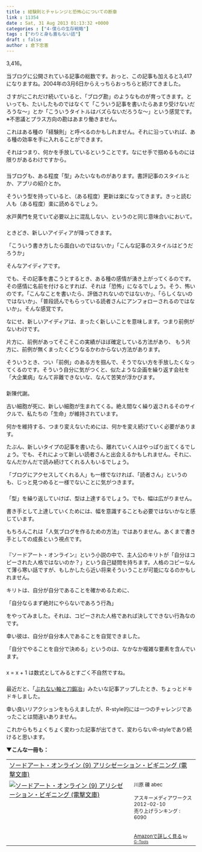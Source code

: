```yaml
---
title : 経験則とチャレンジと恐怖心についての断章
link : 11354
date : Sat, 31 Aug 2013 01:13:32 +0000
categories : ["4-僕らの生存戦略"]
tags : ["わりと身も蓋もない話"]
draft : false
author : 倉下忠憲
---
```


3,416。

当ブログに公開されている記事の総数です。おっと、この記事も加えると3,417になりますね。2004年の3月6日からえっちらおっちらと続けてきました。

さすがにこれだけ続いていると、「ブログ勘」のようなものが育ってきます。といっても、たいしたものではなくて「こういう記事を書いたらあまり受けないだろうな〜」とか「こういうタイトルはバズらないだろうな〜」という感覚です。
※不思議とプラス方向の勘はあまり働きません。

これはある種の「経験則」と呼べるのかもしれません。それに沿っていれば、ある種の効率を手に入れることができます。

それはつまり、何かを手放しているということです。なにせ手で掴めるものには限りがあるわけですから。

<H3></H3>当ブログも、ある程度「型」みたいなものがあります。書評記事のスタイルとか、アプリの紹介とか。

そういう型を持っていると、（ある程度）更新は楽になってきます。きっと読む人も（ある程度）楽に読めるでしょう。

水戸黄門を見ていて必要以上に混乱しない、というのと同じ意味合いにおいて。

<H3></H3>ときどき、新しいアイディアが降ってきます。

「こういう書き方したら面白いのではないか」「こんな記事のスタイルはどうだろうか」

そんなアイディアです。

でも、その記事を書こうとするとき、ある種の感情が湧き上がってくるのです。その感情に名前を付けるとすれば、それは「恐怖」になるでしょう。そう、怖いのです。「こんなことを書いたら、評価されないのではないか」、「らしくないのではないか」、「普段読んでもらっている読者さんにアンフォローされるのではないか」。そんな感覚です。

なにせ、新しいアイディアは、まったく新しいことを意味します。つまり前例がないわけです。

片方に、前例があってそこそこの実績がほぼ確定している方法があり、
もう片方に、前例が無くまったくどうなるかわからない方法があります。

そういうとき、つい「前例」のある方を掴んで、そうでない方を手放したくなってくるのです。そういう自分に気がつくと、似たような企画を繰り返す会社を「大企業病」なんて非難できないな、なんて苦笑が浮かびます。

<H3></H3>新陳代謝。

古い細胞が死に、新しい細胞が生まれてくる。絶え間なく繰り返されるそのサイクルで、私たちの「生命」が維持されています。

何かを維持する、つまり変えないためには、何かを変え続けていく必要があります。

たぶん、新しいタイプの記事を書いたら、離れていく人はやっぱり出てくるでしょう。でも、それによって新しい読者さんと出会えるかもしれません。それに、なんだかんだで読み続けてくれる人もいるでしょう。

「ブログにアクセスしてくれる人」も一様でなければ、「読者さん」というのも、じっと見つめると一様でないことに気がつきます。

<H3></H3>「型」を繰り返していけば、型は上達するでしょう。でも、幅は広がりません。

書き手として上達していくためには、幅を意識することも必要ではないかなと感じています。

もちろんこれは「人気ブログを作るための方法」ではありません。あくまで書き手としての成長という視点です。

<H3></H3>『ソードアート・オンライン』という小説の中で、主人公のキリトが「自分はコピーされた人格ではないのか？」という自己疑問を持ちます。人格のコピーなんて薄ら寒い話ですが、もしかしたら近い将来そういうことが可能になるのかもしれません。

キリトは、自分が自分であることを確かめるために、

「自分ならまず絶対にやらないであろう行為」

をやってみました。それは、コピーされた人格であれば決してできない行為なのです。

幸い彼は、自分が自分本人であることを自覚できました。

「自分でやることを自分で決める」というのは、なかなか複雑な要素を含んでいます。

<H3></H3>

x = x + 1 は数式としてみるとすごく不自然ですね。

<H3></H3>最近だと、「<a href="https://rashita.net/blog/?p=11015" target="_blank">ぶれない軸と刀鍛冶</a>」みたいな記事アップしたとき、ちょっとドキドキしました。

幸い良いリアクションをもらえましたが、R-style的には一つのチャレンジであったことは間違いありません。

これからもちょくちょく変わった記事が出てきて、変わらないR-styleであり続けると思います。

<strong>▼こんな一冊も：</strong>
<table  border="0" cellpadding="5"><tr><td colspan="2"><a href="http://www.amazon.co.jp/%E3%82%BD%E3%83%BC%E3%83%89%E3%82%A2%E3%83%BC%E3%83%88%E3%83%BB%E3%82%AA%E3%83%B3%E3%83%A9%E3%82%A4%E3%83%B3-9-%E3%82%A2%E3%83%AA%E3%82%B7%E3%82%BC%E3%83%BC%E3%82%B7%E3%83%A7%E3%83%B3%E3%83%BB%E3%83%93%E3%82%AE%E3%83%8B%E3%83%B3%E3%82%B0-%E9%9B%BB%E6%92%83%E6%96%87%E5%BA%AB-%E5%B7%9D%E5%8E%9F/dp/4048862715%3FSubscriptionId%3D15SMZCTB9V8NGR2TW082%26tag%3Drashita1000-22%26linkCode%3Dxm2%26camp%3D2025%26creative%3D165953%26creativeASIN%3D4048862715" target="_top">ソードアート・オンライン (9) アリシゼーション・ビギニング (電撃文庫)</a><img src="http://www.assoc-amazon.jp/e/ir?t=rashita1000-22&l=ur2&o=9" width="1" height="1" style="border: none;" alt="" /></td></tr><tr><td valign="top"><a href="http://www.amazon.co.jp/%E3%82%BD%E3%83%BC%E3%83%89%E3%82%A2%E3%83%BC%E3%83%88%E3%83%BB%E3%82%AA%E3%83%B3%E3%83%A9%E3%82%A4%E3%83%B3-9-%E3%82%A2%E3%83%AA%E3%82%B7%E3%82%BC%E3%83%BC%E3%82%B7%E3%83%A7%E3%83%B3%E3%83%BB%E3%83%93%E3%82%AE%E3%83%8B%E3%83%B3%E3%82%B0-%E9%9B%BB%E6%92%83%E6%96%87%E5%BA%AB-%E5%B7%9D%E5%8E%9F/dp/4048862715%3FSubscriptionId%3D15SMZCTB9V8NGR2TW082%26tag%3Drashita1000-22%26linkCode%3Dxm2%26camp%3D2025%26creative%3D165953%26creativeASIN%3D4048862715" target="_top"><img src="http://ecx.images-amazon.com/images/I/513ukzYVsoL._SL160_.jpg" border="0" alt="ソードアート・オンライン (9) アリシゼーション・ビギニング (電撃文庫)" /></a></td><td valign="top"><font size="-1">川原 礫 abec <br /><br />アスキーメディアワークス  2012-02-10<br />売り上げランキング : 6090<br /><br /><br /><a href="http://www.amazon.co.jp/%E3%82%BD%E3%83%BC%E3%83%89%E3%82%A2%E3%83%BC%E3%83%88%E3%83%BB%E3%82%AA%E3%83%B3%E3%83%A9%E3%82%A4%E3%83%B3-9-%E3%82%A2%E3%83%AA%E3%82%B7%E3%82%BC%E3%83%BC%E3%82%B7%E3%83%A7%E3%83%B3%E3%83%BB%E3%83%93%E3%82%AE%E3%83%8B%E3%83%B3%E3%82%B0-%E9%9B%BB%E6%92%83%E6%96%87%E5%BA%AB-%E5%B7%9D%E5%8E%9F/dp/4048862715%3FSubscriptionId%3D15SMZCTB9V8NGR2TW082%26tag%3Drashita1000-22%26linkCode%3Dxm2%26camp%3D2025%26creative%3D165953%26creativeASIN%3D4048862715" target="_top">Amazonで詳しく見る</a></font><font size="-2"> by <a href="http://www.goodpic.com/mt/aws/index.html" >G-Tools</a></font></td></tr></table>


